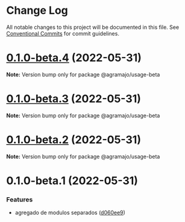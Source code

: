 # Change Log

All notable changes to this project will be documented in this file.
See [Conventional Commits](https://conventionalcommits.org) for commit guidelines.

# [0.1.0-beta.4](https://github.com/agramajo/test/compare/@agramajo/usage-beta@0.1.0-beta.3...@agramajo/usage-beta@0.1.0-beta.4) (2022-05-31)

**Note:** Version bump only for package @agramajo/usage-beta





# [0.1.0-beta.3](https://github.com/agramajo/test/compare/@agramajo/usage-beta@0.1.0-beta.2...@agramajo/usage-beta@0.1.0-beta.3) (2022-05-31)

**Note:** Version bump only for package @agramajo/usage-beta





# [0.1.0-beta.2](https://github.com/agramajo/test/compare/@agramajo/usage-beta@0.1.0-beta.1...@agramajo/usage-beta@0.1.0-beta.2) (2022-05-31)

**Note:** Version bump only for package @agramajo/usage-beta





# 0.1.0-beta.1 (2022-05-31)


### Features

* agregado de modulos separados ([d060ee9](https://github.com/agramajo/test/commit/d060ee93d3b903af36f4d097d38cdafaf7be7ebd))
